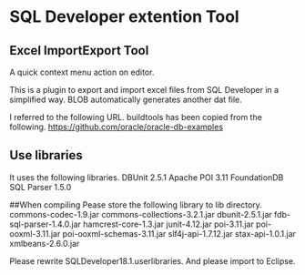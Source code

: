 # SQL Developer extention Tool
## Excel ImportExport Tool
A quick context menu action on editor.

This is a plugin to export and import excel files from SQL Developer in a simplified way.
BLOB automatically generates another dat file.

I referred to the following URL.
buildtools has been copied from the following.
https://github.com/oracle/oracle-db-examples

## Use libraries
It uses the following libraries.
DBUnit 2.5.1
Apache POI 3.11
FoundationDB SQL Parser 1.5.0

##When compiling
Pease store the following library to lib directory.
commons-codec-1.9.jar
commons-collections-3.2.1.jar
dbunit-2.5.1.jar
fdb-sql-parser-1.4.0.jar
hamcrest-core-1.3.jar
junit-4.12.jar
poi-3.11.jar
poi-ooxml-3.11.jar
poi-ooxml-schemas-3.11.jar
slf4j-api-1.7.12.jar
stax-api-1.0.1.jar
xmlbeans-2.6.0.jar

Please rewrite SQLDeveloper18.1.userlibraries. And please import to Eclipse.

